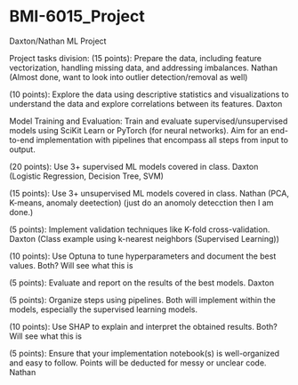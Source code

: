 # BMI-6015_Project
Daxton/Nathan ML Project

Project tasks division:
(15 points): Prepare the data, including feature vectorization, handling missing data, and addressing imbalances.
Nathan (Almost done, want to look into outlier detection/removal as well)

(10 points): Explore the data using descriptive statistics and visualizations to understand the data and explore correlations between its features.
Daxton


Model Training and Evaluation: Train and evaluate supervised/unsupervised models using SciKit Learn or PyTorch (for neural networks). Aim for an end-to-end implementation with pipelines that encompass all steps from input to output.


(20 points): Use 3+ supervised ML models covered in class.
Daxton (Logistic Regression, Decision Tree, SVM)

(15 points): Use 3+ unsupervised ML models covered in class.
Nathan (PCA, K-means, anomaly deetection) (just do an anomoly detecction then I am done.)

(5 points): Implement validation techniques like K-fold cross-validation.
Daxton (Class example using k-nearest neighbors (Supervised Learning))

(10 points): Use Optuna to tune hyperparameters and document the best values.
Both? Will see what this is

(5 points): Evaluate and report on the results of the best models.
Daxton

(5 points): Organize steps using pipelines.
Both will implement within the models, especially the supervised learning models.

(10 points): Use SHAP to explain and interpret the obtained results.
Both? Will see what this is

(5 points): Ensure that your implementation notebook(s) is well-organized and easy to follow. Points will be deducted for messy or unclear code.
Nathan
